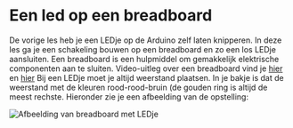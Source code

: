 # Een led op een breadboard

De vorige les heb je een LEDje op de Arduino zelf laten knipperen. In deze les ga je een schakeling bouwen op een breadboard en zo een los LEDje aansluiten. Een breadboard is een hulpmiddel om gemakkelijk elektrische componenten aan te sluiten. Video-uitleg over een breadboard vind je [hier](https://www.youtube.com/watch?v=hmImgHTmKHQ) en [hier](https://www.youtube.com/watch?v=5JuZmqC3_lk)
Bij een LEDje moet je altijd weerstand plaatsen. In je bakje is dat de weerstand met de kleuren rood-rood-bruin (de gouden ring is altijd de meest rechste. Hieronder zie je een afbeelding van de opstelling:

![Afbeelding van breadboard met LEDje](https://github.com/informatica-emmauscollege/arduino-lessen/raw/master/les%202%20blink%20breadboard%20en%20led/blink%20breadboard.jpg)

